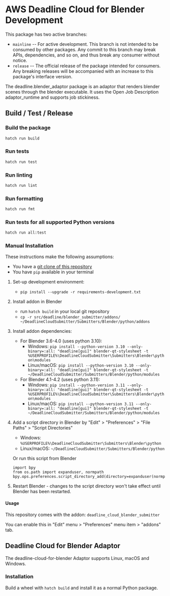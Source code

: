 # AWS Deadline Cloud for Blender Development

This package has two active branches:

- `mainline` -- For active development. This branch is not intended to be consumed by other packages. Any commit to this branch may break APIs, dependencies, and so on, and thus break any consumer without notice.
- `release` -- The official release of the package intended for consumers. Any breaking releases will be accompanied with an increase to this package's interface version.

The deadline.blender_adaptor package is an adaptor that renders blender scenes through the blender executable. It uses the Open Job Description adaptor_runtime and supports job stickiness.

## Build / Test / Release

### Build the package

```bash
hatch run build
```

### Run tests

```bash
hatch run test
```

### Run linting

```bash
hatch run lint
```

### Run formatting

```bash
hatch run fmt
```

### Run tests for all supported Python versions

```bash
hatch run all:test
```

### Manual Installation

These instructions make the following assumptions:
  * You have a [git clone of this repository](https://docs.github.com/en/repositories/creating-and-managing-repositories/cloning-a-repository#cloning-a-repository)
  * You have `pip` available in your terminal

1. Set-up development environment:
    - `pip install --upgrade -r requirements-development.txt`
1. Install addon in Blender
    - run `hatch build` in your local git repository
    - `cp -r src/deadline/blender_submitter/addons/ ~/DeadlineCloudSubmitter/Submitters/Blender/python/addons`
1. Install addon dependencies:
    - For Blender 3.6-4.0 (uses python 3.10):
        - Windows: `pip install --python-version 3.10 --only-binary=:all: "deadline[gui]" blender-qt-stylesheet -t %USERPROFILE%\DeadlineCloudSubmitter\Submitters\Blender\python\modules`
        - Linux/macOS: `pip install --python-version 3.10 --only-binary=:all: "deadline[gui]" blender-qt-stylesheet -t ~/DeadlineCloudSubmitter/Submitters/Blender/python/modules`
    - For Blender 4.1-4.2 (uses python 3.11):
        - Windows: `pip install --python-version 3.11 --only-binary=:all: "deadline[gui]" blender-qt-stylesheet -t %USERPROFILE%\DeadlineCloudSubmitter\Submitters\Blender\python\modules`
        - Linux/macOS: `pip install --python-version 3.11 --only-binary=:all: "deadline[gui]" blender-qt-stylesheet -t ~/DeadlineCloudSubmitter/Submitters/Blender/python/modules`
1. Add a script directory in Blender by "Edit" > "Preferences" > "File Paths" > "Script Directories"
    * Windows: `%USERPROFILE%\DeadlineCloudSubmitter\Submitters\Blender\python`
    * Linux/macOS: `~/DeadlineCloudSubmitter/Submitters/Blender/python`

    Or run this script from Blender

    ```
    import bpy
    from os.path import expanduser, normpath
    bpy.ops.preferences.script_directory_add(directory=expanduser(normpath('~/DeadlineCloudSubmitter/Submitters/Blender/python')))
    ```
1. Restart Blender - changes to the script directory won't take effect until Blender has been restarted.

#### Usage

This repository comes with the addon: `deadline_cloud_blender_submitter`

You can enable this in "Edit" menu > "Preferences" menu item > "addons" tab.

## Deadline Cloud for Blender Adaptor

The deadline-cloud-for-blender Adaptor supports Linux, macOS and Windows.

### Installation

Build a wheel with `hatch build` and install it as a normal Python package.
